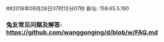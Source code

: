 ##2018年09月28日07时12分07秒 新址: 159.65.5.190
### 兔友常见问题及解答: https://github.com/wanggonging/d/blob/w/FAQ.md
